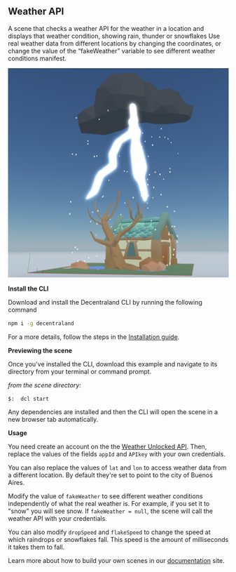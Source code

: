 ## Weather API

A scene that checks a weather API for the weather in a location and displays that weather condition, showing rain, thunder or snowflakes
Use real weather data from different locations by changing the coordinates, or change the value of the “fakeWeather” variable to see different weather conditions manifest.

![](screenshot/screenshot.png)

<!--
[Explore the scene](): this link takes you to a copy of the scene deployed to a remote server where you can interact with it just as if you were running `dcl start` locally.
-->

**Install the CLI**

Download and install the Decentraland CLI by running the following command

```bash
npm i -g decentraland
```

For a more details, follow the steps in the [Installation guide](https://docs.decentraland.org/documentation/installation-guide/).


**Previewing the scene**

Once you've installed the CLI, download this example and navigate to its directory from your terminal or command prompt.

_from the scene directory:_

```
$:  dcl start
```

Any dependencies are installed and then the CLI will open the scene in a new browser tab automatically.

**Usage**

You need create an account on the the [Weather Unlocked API](http://www.weatherunlocked.com/products/weather-api/overview). Then, replace the values of the fields `appId` and `APIkey` with your own credentials.

You can also replace the values of `lat` and `lon` to access weather data from a different location. By default they're set to point to the city of Buenos Aires.

Modify the value of `fakeWeather` to see different weather conditions independently of what the real weather is. For example, if you set it to "snow" you will see snow. If `fakeWeather = null`, the scene will call the weather API with your credentials.

You can also modify `dropSpeed` and `flakeSpeed` to change the speed at which raindrops or snowflakes fall. This speed is the amount of milliseconds it takes them to fall.


Learn more about how to build your own scenes in our [documentation](https://docs.decentraland.org/) site.